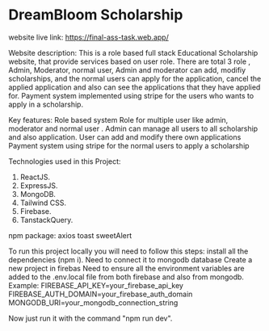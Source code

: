  # DreamBloom Scholarship

 website live link:
 https://final-ass-task.web.app/
 
 Website description:
 This is a role based full stack Educational Scholarship website, that provide services based on user role.
 There are total 3 role , Admin, Moderator, normal user, Admin and moderator can add, modifiy scholarships, and the normal 
 users can apply for the application, cancel the applied application and also can see the applications that they have applied for.
 Payment system implemented using stripe for the users who wants to apply in a scholarship.
 

 Key features:
 Role based system
 Role for multiple user like admin, moderator and normal user .
 Admin can manage all users to all scholarship and also application.
 User can add and modify there own applications
 Payment system using stripe for the normal users to apply a scholarship

Technologies used in this Project:
  1. ReactJS.
  2. ExpressJS.
  3. MongoDB.
  4. Tailwind CSS.
  5. Firebase.
  6. TanstackQuery. 

npm package:
axios
toast
sweetAlert

To run this project locally you will need to follow this steps:
  install all the dependencies (npm i).
  Need to connect it to mongodb database
  Create a new project in firebas
  Need to ensure all the environment variables are added to the .env.local file
  from both firebase and also from mongodb. 
  Example:
      FIREBASE_API_KEY=your_firebase_api_key
      FIREBASE_AUTH_DOMAIN=your_firebase_auth_domain
      MONGODB_URI=your_mongodb_connection_string
      
  Now just run it with the command  "npm run dev".
